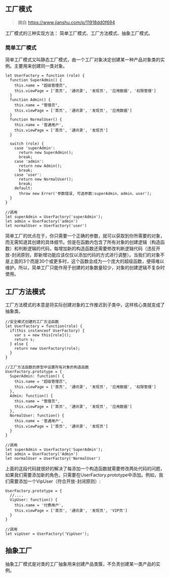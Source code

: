 ## 工厂模式
> 摘自 https://www.jianshu.com/p/11918dd0f694

工厂模式的三种实现方法： 简单工厂模式、工厂方法模式、抽象工厂模式。

### 简单工厂模式
简单工厂模式又叫静态工厂模式，由一个工厂对象决定创建某一种产品对象类的实例。主要用来创建同一类对象。

```
let UserFactory = function (role) {
  function SuperAdmin() {
    this.name = "超级管理员",
    this.viewPage = ['首页', '通讯录', '发现页', '应用数据', '权限管理']
  }
  function Admin() {
    this.name = "管理员",
    this.viewPage = ['首页', '通讯录', '发现页', '应用数据']
  }
  function NormalUser() {
    this.name = '普通用户',
    this.viewPage = ['首页', '通讯录', '发现页']
  }

  switch (role) {
    case 'superAdmin':
      return new SuperAdmin();
      break;
    case 'admin':
      return new Admin();
      break;
    case 'user':
      return new NormalUser();
      break;
    default:
      throw new Error('参数错误, 可选参数:superAdmin、admin、user');
  }
}

//调用
let superAdmin = UserFactory('superAdmin');
let admin = UserFactory('admin') 
let normalUser = UserFactory('user')
```

简单工厂的优点在于，你只需要一个正确的参数，就可以获取到你所需要的对象，而无需知道其创建的具体细节。但是在函数内包含了所有对象的创建逻辑（构造函数）和判断逻辑的代码，每增加新的构造函数还需要修改判断逻辑代码（违反开放-封闭原则，即新增功能应该仅仅以添加代码的方式进行调整）。当我们的对象不是上面的3个而是30个或更多时，这个函数会成为一个庞大的超级函数，便得难以维护。所以，简单工厂只能作用于创建的对象数量较少，对象的创建逻辑不复杂时使用。

## 工厂方法模式
工厂方法模式的本意是将实际创建对象的工作推迟到子类中，这样核心类就变成了抽象类。

```
//安全模式创建的工厂方法函数
let UserFactory = function(role) {
  if(this instanceof UserFactory) {
    var s = new this[role]();
    return s;
  } else {
    return new UserFactory(role);
  }
}

//工厂方法函数的原型中设置所有对象的构造函数
UserFactory.prototype = {
  SuperAdmin: function() {
    this.name = "超级管理员",
    this.viewPage = ['首页', '通讯录', '发现页', '应用数据', '权限管理']
  },
  Admin: function() {
    this.name = "管理员",
    this.viewPage = ['首页', '通讯录', '发现页', '应用数据']
  },
  NormalUser: function() {
    this.name = '普通用户',
    this.viewPage = ['首页', '通讯录', '发现页']
  }
}

//调用
let superAdmin = UserFactory('SuperAdmin');
let admin = UserFactory('Admin') 
let normalUser = UserFactory('NormalUser')
```

上面的这段代码就很好的解决了每添加一个构造函数就需要修改两处代码的问题，如果我们需要添加新的角色，只需要在UserFactory.prototype中添加。例如，我们需要添加一个VipUser（符合开放-封闭原则）:

```
UserFactory.prototype = {
  //....
  VipUser: function() {
    this.name = '付费用户',    
    this.viewPage = ['首页', '通讯录', '发现页', 'VIP页']
  }
}

//调用
let vipUser = UserFactory('VipUser');
```
## 抽象工厂
抽象工厂模式是对类的工厂抽象用来创建产品类簇，不负责创建某一类产品的实例。
